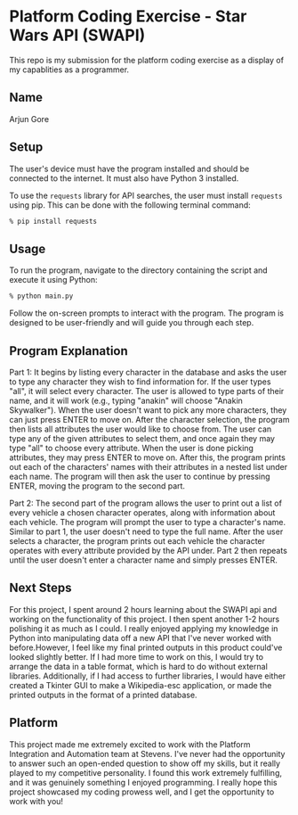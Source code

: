 # Platform Coding Exercise - Star Wars API (SWAPI)
This repo is my submission for the platform coding exercise as a display of my capablities as a programmer.

## Name
Arjun Gore

## Setup
The user's device must have the program installed and should be connected to the internet. It must also have Python 3 installed.

To use the `requests` library for API searches, the user must install `requests` using pip. This can be done with the following terminal command:
```sh
% pip install requests
```

## Usage
To run the program, navigate to the directory containing the script and execute it using Python:
```sh
% python main.py
```
Follow the on-screen prompts to interact with the program. The program is designed to be user-friendly and will guide you through each step.

## Program Explanation
Part 1:
It begins by listing every character in the database and asks the user to type any character they wish to find information for. If the user types "all", it will select every character. The user is allowed to type parts of their name, and it will work (e.g., typing "anakin" will choose "Anakin Skywalker"). When the user doesn't want to pick any more characters, they can just press ENTER to move on.
After the character selection, the program then lists all attributes the user would like to choose from. The user can type any of the given attributes to select them, and once again they may type "all" to choose every attribute. When the user is done picking attributes, they may press ENTER to move on.
After this, the program prints out each of the characters' names with their attributes in a nested list under each name.
The program will then ask the user to continue by pressing ENTER, moving the program to the second part.

Part 2:
The second part of the program allows the user to print out a list of every vehicle a chosen character operates, along with information about each vehicle.
The program will prompt the user to type a character's name. Similar to part 1, the user doesn't need to type the full name.
After the user selects a character, the program prints out each vehicle the character operates with every attribute provided by the API under.
Part 2 then repeats until the user doesn't enter a character name and simply presses ENTER.

## Next Steps
For this project, I spent around 2 hours learning about the SWAPI api and working on the functionality of this project. I then spent another 1-2 hours polishing it as much as I could.
I really enjoyed applying my knowledge in Python into manipulating data off a new API that I've never worked with before.However, I feel like my final printed outputs in this product could've looked slightly better.
If I had more time to work on this, I would try to arrange the data in a table format, which is hard to do without external libraries.
Additionally, if I had access to further libraries, I would have either created a Tkinter GUI to make a Wikipedia-esc application, or made the printed outputs in the format of a printed database.

## Platform
This project made me extremely excited to work with the Platform Integration and Automation team at Stevens. I've never had the opportunity to answer such an open-ended question to show off my skills, but it really played to my competitive personality. I found this work extremely fulfilling, and it was genuinely something I enjoyed programming. 
I really hope this project showcased my coding prowess well, and I get the opportunity to work with you!
